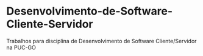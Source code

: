 # Desenvolvimento-de-Software-Cliente-Servidor
Trabalhos para disciplina de Desenvolvimento de Software Cliente/Servidor na PUC-GO
